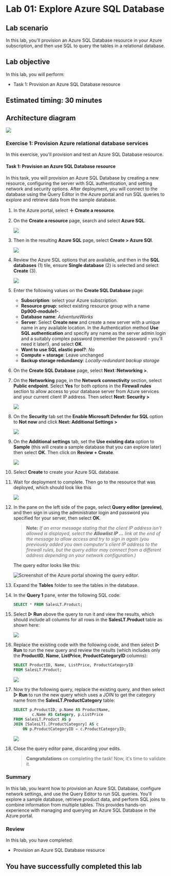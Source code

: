 # Lab 01: Explore Azure SQL Database

## Lab scenario

In this lab, you'll provision an Azure SQL Database resource in your Azure subscription, and then use SQL to query the tables in a relational database. 

## Lab objective

In this lab, you will perform:

+ Task 1: Provision an Azure SQL Database resource

## Estimated timing: 30 minutes

## Architecture diagram

![](media/sc900module1.png)

### Exercise 1: Provision Azure relational database services

In this exercise, you'll provision and test an Azure SQL Database resource.

#### Task 1: Provision an Azure SQL Database resource

In this task, you will provision an Azure SQL Database by creating a new resource, configuring the server with SQL authentication, and setting network and security options. After deployment, you will connect to the database using the Query Editor in the Azure portal and run SQL queries to explore and retrieve data from the sample database.

1. In the Azure portal, select  **＋ Create a resource**.

1. On the **Create a resource** page, search and select **Azure SQL**.

     ![](media//New-image40.png)

1. Then in the resulting  **Azure SQL**  page, select  **Create > Azure SQl**.

      ![](media//New-image41.png)

1. Review the Azure SQL options that are available, and then in the  **SQL databases** (1)  tile, ensure  **Single database** (2)  is selected and select  **Create** (3).
    
     ![](media//New-image42.png)
    
1. Enter the following values on the  **Create SQL Database**  page:
    
    -   **Subscription**: select your Azure subscription.
    -   **Resource group**: select existing resource group with a name **Dp900-module1-<inject key="DeploymentID" enableCopy="false"/>**.
    -   **Database name**:  _AdventureWorks_
    -   **Server**: Select  **Create new**  and create a new server with a unique name in any available location. In the Authentication method **Use SQL authentication**  and specify any name as the server admin login and a suitably complex password (remember the password - you'll need it later!), and select **OK**.
    -   **Want to use SQL elastic pool?**:  _No_
    -   **Compute + storage**: Leave unchanged
    -   **Backup storage redundancy**:  _Locally-redundant backup storage_

1. On the  **Create SQL Database**  page, select  **Next :Networking >**.

1. On the **Networking**  page, in the  **Network connectivity**  section, select  **Public endpoint**. Select  **Yes**  for both options in the  **Firewall rules**  
   section to allow access to your database server from Azure services and your current client IP address. Then select  **Next: Security >**

     ![](media//New-image43.png)

1. On the **Security** tab set the  **Enable Microsoft Defender for SQL**  option to  **Not now** and click **Next: Additional Settings >**  

    ![](media//New-image44.png)

1. On the **Additional settings**  tab, set the  **Use existing data**  option to  **Sample**  (this will create a sample database that you can explore later) then 
   select **OK**. Then click on **Review + Create**.

    ![](media//New-image45.png)

1. Select  **Create**  to create your Azure SQL database.
    
1. Wait for deployment to complete. Then go to the resource that was deployed, which should look like this
    
    ![](media//New-image46.png)
    
1. In the pane on the left side of the page, select  **Query editor (preview)**, and then sign in using the administrator login and password you specified for your server, then select **OK**.
    
    >**Note:** _If an error message stating that the client IP address isn't allowed is displayed, select the  **Allowlist IP ...**  link at the end of the message to allow access and try to sign in again (you previously added you own computer's client IP address to the firewall rules, but the query editor may connect from a different address depending on your network configuration.)_
    
   The query editor looks like this:
    
   ![Screenshot of the Azure portal showing the query editor.](media//query-editor.png)
    
1. Expand the  **Tables**  folder to see the tables in the database.
    
1. In the  **Query 1**  pane, enter the following SQL code:

    ```sql
    SELECT * FROM SalesLT.Product;
    ```
    
1. Select  **▷ Run**  above the query to run it and view the results, which should include all columns for all rows in the  **SalesLT.Product**  table as shown here:
    
     ![](media//New-image47.png)
     
1. Replace the existing code with the following code, and then select **&#9655; Run** to run the new query and review the results (which includes only the **ProductID**, **Name**, **ListPrice**, **ProductCategoryID** columns):

    ```sql
    SELECT ProductID, Name, ListPrice, ProductCategoryID
    FROM SalesLT.Product;
    ```

    ![](media//New-image48.png)

1. Now try the following query, replace the existing query, and then select **&#9655; Run** to run the new query which uses a JOIN to get the category name from the **SalesLT.ProductCategory** table:

    ```sql
    SELECT p.ProductID, p.Name AS ProductName,
            c.Name AS Category, p.ListPrice
    FROM SalesLT.Product AS p
    JOIN [SalesLT].[ProductCategory] AS c
        ON p.ProductCategoryID = c.ProductCategoryID;
    ```

    ![](media//New-image49.png)

1. Close the query editor pane, discarding your edits.
  
    > **Congratulations** on completing the task! Now, it's time to validate it.

    <validation step="8741822c-1290-45d5-9c7d-adb15c3dc8f5" />


### Summary 
In this lab, you learnt how to provision an Azure SQL Database, configure network settings, and use the Query Editor to run SQL queries. You'll explore a sample database, retrieve product data, and perform SQL joins to combine information from multiple tables. This provides hands-on experience with managing and querying an Azure SQL Database in the Azure portal.

### Review
In this lab, you have completed:
- Provision an Azure SQL Database resource
  
## You have successfully completed this lab
